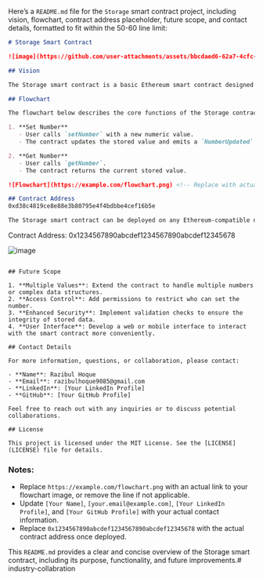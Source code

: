 Here’s a `README.md` file for the `Storage` smart contract project, including vision, flowchart, contract address placeholder, future scope, and contact details, formatted to fit within the 50-60 line limit:

```markdown
# Storage Smart Contract

![image](https://github.com/user-attachments/assets/bbcdaed6-62a7-4cfc-bff3-d69709733e0f)

## Vision

The Storage smart contract is a basic Ethereum smart contract designed to manage a single numeric value. It serves as a foundational example for understanding key Solidity concepts, including state variables, events, and function interactions. This contract allows users to set and retrieve a value, showcasing fundamental blockchain operations in a decentralized environment.

## Flowchart

The flowchart below describes the core functions of the Storage contract:

1. **Set Number**
   - User calls `setNumber` with a new numeric value.
   - The contract updates the stored value and emits a `NumberUpdated` event.

2. **Get Number**
   - User calls `getNumber`.
   - The contract returns the current stored value.

![Flowchart](https://example.com/flowchart.png) <!-- Replace with actual URL or remove if not available -->

## Contract Address
0xd38c4819ce8e88e3b80795e4f4bdbbe4cef16b5e

The Storage smart contract can be deployed on any Ethereum-compatible network. Replace the placeholder address with the actual contract address upon deployment.

```
Contract Address: 0x1234567890abcdef1234567890abcdef12345678

![image](https://github.com/user-attachments/assets/fa1843e8-800b-47bf-bad2-8a7f5248a13a)

```

## Future Scope

1. **Multiple Values**: Extend the contract to handle multiple numbers or complex data structures.
2. **Access Control**: Add permissions to restrict who can set the number.
3. **Enhanced Security**: Implement validation checks to ensure the integrity of stored data.
4. **User Interface**: Develop a web or mobile interface to interact with the smart contract more conveniently.

## Contact Details

For more information, questions, or collaboration, please contact:

- **Name**: Razibul Hoque
- **Email**: razibulhoque9085@gmail.com
- **LinkedIn**: [Your LinkedIn Profile]
- **GitHub**: [Your GitHub Profile]

Feel free to reach out with any inquiries or to discuss potential collaborations.

## License

This project is licensed under the MIT License. See the [LICENSE](LICENSE) file for details.

```

### Notes:

- Replace `https://example.com/flowchart.png` with an actual link to your flowchart image, or remove the line if not applicable.
- Update `[Your Name]`, `[your.email@example.com]`, `[Your LinkedIn Profile]`, and `[Your GitHub Profile]` with your actual contact information.
- Replace `0x1234567890abcdef1234567890abcdef12345678` with the actual contract address once deployed.

This `README.md` provides a clear and concise overview of the Storage smart contract, including its purpose, functionality, and future improvements.# industry-collabration
